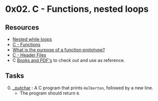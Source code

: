 # 0x02. C - Functions, nested loops

## Resources

- [Nested while loops](https://www.youtube.com/watch?v=Z3iGeQ1gIss)
- [C - Functions](https://www.tutorialspoint.com/cprogramming/c_functions.htm)
- [What is the purpose of a function prototype?](https://www.geeksforgeeks.org/what-is-the-purpose-of-a-function-prototype/)
- [C - Header Files](https://www.tutorialspoint.com/cprogramming/c_header_files.htm)
- C [Books and PDF's](../references) to check out and use as reference.

## Tasks

0. [\_putchar](./0-holberton.c) : A C program that prints `Holberton`, followed by a new line.
	- The program should return `0`.
